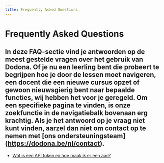 ```yaml
---
title: Frequently Asked Questions
---
```

# Frequently Asked Questions

In deze FAQ-sectie vind je antwoorden op de meest gestelde vragen over het gebruik van Dodona. Of je nu een leerling bent die probeert te begrijpen hoe je door de lessen moet navigeren, een docent die een nieuwe cursus opzet of gewoon nieuwsgierig bent naar bepaalde functies, wij hebben het voor je geregeld. Om een specifieke pagina te vinden, is onze zoekfunctie in de navigatiebalk bovenaan erg krachtig. Als je het antwoord op je vraag niet kunt vinden, aarzel dan niet om contact op te nemen met [ons ondersteuningsteam] (https://dodona.be/nl/contact).
---

- [Wat is een API token en hoe maak ik er een aan?](./api-token/)
